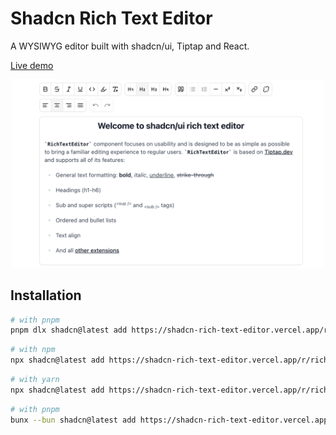 # Shadcn Rich Text Editor

A WYSIWYG editor built with shadcn/ui, Tiptap and React.



[Live demo](https://shadcn-rich-text-editor.vercel.app/)

<div style="text-align: center;">
<img src="/preview.png" width="500">
</div>


## Installation

```sh
# with pnpm
pnpm dlx shadcn@latest add https://shadcn-rich-text-editor.vercel.app/r/rich-text-editor.json
```
```sh
# with npm
npx shadcn@latest add https://shadcn-rich-text-editor.vercel.app/r/rich-text-editor.json
```
```sh
# with yarn
npx shadcn@latest add https://shadcn-rich-text-editor.vercel.app/r/rich-text-editor.json
```
```sh
# with pnpm
bunx --bun shadcn@latest add https://shadcn-rich-text-editor.vercel.app/r/rich-text-editor.json
```


